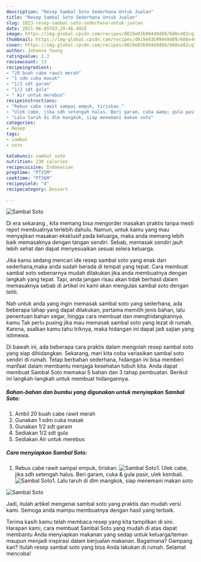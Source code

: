 ```yaml
---
description: "Resep Sambal Soto Sederhana Untuk Jualan"
title: "Resep Sambal Soto Sederhana Untuk Jualan"
slug: 1023-resep-sambal-soto-sederhana-untuk-jualan
date: 2021-06-05T03:29:48.492Z
image: https://img-global.cpcdn.com/recipes/d019e03b99449d89/680x482cq70/sambal-soto-foto-resep-utama.jpg
thumbnail: https://img-global.cpcdn.com/recipes/d019e03b99449d89/680x482cq70/sambal-soto-foto-resep-utama.jpg
cover: https://img-global.cpcdn.com/recipes/d019e03b99449d89/680x482cq70/sambal-soto-foto-resep-utama.jpg
author: Johanna Young
ratingvalue: 3.3
reviewcount: 13
recipeingredient:
- "20 buah cabe rawit merah"
- "1 sdm cuka masak"
- "1/2 sdt garam"
- "1/2 sdt gula"
- " Air untuk merebus"
recipeinstructions:
- "Rebus cabe rawit sampai empuk, tiriskan."
- "Ulek cabe, jika sdh setengah halus. Beri garam, cuka &amp; gula pasir, ulek kembali."
- "Lalu taruh di dlm mangkok, siap menemani makan soto"
categories:
- Resep
tags:
- sambal
- soto

katakunci: sambal soto 
nutrition: 230 calories
recipecuisine: Indonesian
preptime: "PT25M"
cooktime: "PT36M"
recipeyield: "4"
recipecategory: Dessert

---
```



![Sambal Soto](https://img-global.cpcdn.com/recipes/d019e03b99449d89/680x482cq70/sambal-soto-foto-resep-utama.jpg)

Di era  sekarang , kita memang bisa mengorder masakan praktis tanpa mesti repot membuatnya terlebih dahulu. Namun, untuk kamu yang mau menyajikan masakan eksklusif pada keluarga, maka anda memang lebih baik memasaknya dengan tangan sendiri. Sebab, memasak sendiri jauh lebih sehat dan dapat menyesuaikan sesuai selera keluarga.

Jika kamu sedang mencari ide resep sambal soto yang enak dan sederhana,maka anda sudah berada di tempat yang tepat. Cara membuat sambal soto  sebenarnya mudah dilakukan jika anda membuatnya dengan langkah yang tepat. Tapi, anda jangan risau akan tidak berhasil dalam memasaknya 
sebab di artikel ini kami akan mengulas sambal soto dengan teliti.  



Nah untuk anda yang ingin memasak sambal soto yang sederhana, ada beberapa tahap yang dapat dilakukan, pertama memilih jenis bahan, lalu penentuan bahan segar, hingga cara membuat dan menghidangkannya. kamu Tak perlu pusing jika mau memasak sambal soto yang lezat di rumah. Karena, asalkan kamu  tahu triknya, maka hidangan ini dapat jadi sajian yang istimewa.

Di bawah ini, ada beberapa cara praktis  dalam mengolah resep sambal soto yang siap dihidangkan. Sekarang, mari kita coba variasikan sambal soto sendiri di rumah. Tetap berbahan sederhana, hidangan ini bisa memberi manfaat dalam membantu menjaga kesehatan tubuh kita. Anda dapat membuat Sambal Soto memakai 5 bahan dan 3 tahap pembuatan. Berikut ini langkah-langkah untuk membuat hidangannya.

<!--inarticleads1-->

##### Bahan-bahan dan bumbu yang digunakan untuk menyiapkan Sambal Soto:

1. Ambil 20 buah cabe rawit merah
1. Gunakan 1 sdm cuka masak
1. Gunakan 1/2 sdt garam
1. Sediakan 1/2 sdt gula
1. Sediakan  Air untuk merebus




<!--inarticleads2-->

##### Cara menyiapkan Sambal Soto:

1. Rebus cabe rawit sampai empuk, tiriskan.
<img src="https://img-global.cpcdn.com/steps/2d1af911080879ca/160x128cq70/sambal-soto-langkah-memasak-1-foto.jpg" alt="Sambal Soto">1. Ulek cabe, jika sdh setengah halus. Beri garam, cuka &amp; gula pasir, ulek kembali.
<img src="https://img-global.cpcdn.com/steps/eb6b807a025eb406/160x128cq70/sambal-soto-langkah-memasak-2-foto.jpg" alt="Sambal Soto">1. Lalu taruh di dlm mangkok, siap menemani makan soto
<img src="https://img-global.cpcdn.com/steps/ef3cd019bb72f960/160x128cq70/sambal-soto-langkah-memasak-3-foto.jpg" alt="Sambal Soto">



Jadi, itulah artikel mengenai  sambal soto  yang praktis dan mudah versi kami. Semoga anda mampu membuatnya dengan hasil yang terbaik. 

Terima kasih kamu telah membaca resep yang kita tampilkan di sini. Harapan kami, cara membuat  Sambal Soto yang mudah di atas dapat membantu Anda menyiapkan makanan yang sedap untuk keluarga/teman maupun menjadi inspirasi dalam berjualan makanan. Bagaimana? Gampang kan? Itulah resep sambal soto yang bisa Anda lakukan di rumah. Selamat mencoba!

